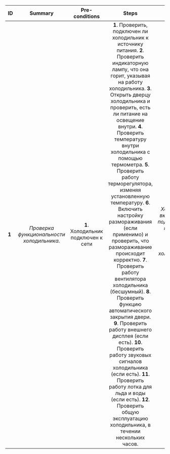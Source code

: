 ID | Summary | Pre-conditions | Steps | Expected results
:--|:-------:|:--------------:|:-----:|-----------------:
**1** | *Проверка функциональности холодильника*. | **1**. Холодильник подключен к сети  | **1**. Проверить, подключен ли холодильник к источнику питания. **2**. Проверить индикаторную лампу, что она горит, указывая на работу холодильника. **3**. Открыть дверцу холодильника и проверить, есть ли питание на освещение внутри.  **4**. Проверить температуру внутри холодильника с помощью термометра. **5**. Проверить работу терморегулятора, изменяя установленную температуру. **6**. Включить настройку размораживания (если применимо) и проверить, что размораживание происходит корректно. **7**. Проверить работу вентилятора холодильника (бесшумный).  **8**. Проверить функцию автоматического закрытия двери. **9**. Проверить работу внешнего дисплея (если есть). **10**. Проверить работу звуковых сигналов холодильника (если есть). **11**. Проверить работу лотка для льда и воды (если есть). **12**. Проверить общую эксплуатацию холодильника, в течении нескольких часов. | *Холодильник включается и подключается к источнику питания. Освещение внутри холодильника работает*. 
